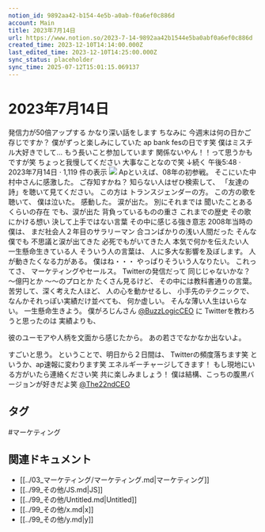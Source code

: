 ```yaml
---
notion_id: 9892aa42-b154-4e5b-a0ab-f0a6ef0c886d
account: Main
title: 2023年7月14日
url: https://www.notion.so/2023-7-14-9892aa42b1544e5ba0abf0a6ef0c886d
created_time: 2023-12-10T14:14:00.000Z
last_edited_time: 2023-12-10T14:25:00.000Z
sync_status: placeholder
sync_time: 2025-07-12T15:01:15.069137
---
```

# 2023年7月14日

発信力が50倍アップする
かなり深い話をします
ちなみに
今週末は何の日かご存じですか？
僕がずっと楽しみにしていた
ap bank fesの日です笑
僕はミスチル大好きでして…
もう長いこと参加しています
関係ないやん！！って思うかもですが笑
ちょっと我慢してください
大事なことなので笑
↓続く
午後5:48 · 2023年7月14日
·
1,119
件の表示
![](https://prod-files-secure.s3.us-west-2.amazonaws.com/736adce6-a3a4-4a64-9f74-d9aa055c96d2/5bd43e3e-6441-4310-8a55-f65f607d5613/Untitled.png?X-Amz-Algorithm=AWS4-HMAC-SHA256&X-Amz-Content-Sha256=UNSIGNED-PAYLOAD&X-Amz-Credential=ASIAZI2LB46645SCVOWH%2F20250719%2Fus-west-2%2Fs3%2Faws4_request&X-Amz-Date=20250719T041746Z&X-Amz-Expires=3600&X-Amz-Security-Token=IQoJb3JpZ2luX2VjEIT%2F%2F%2F%2F%2F%2F%2F%2F%2F%2FwEaCXVzLXdlc3QtMiJHMEUCIEVuvvNrxTjydKQ%2B0JKTg1Bu1uDCM6kS3UMhuX3p4xm%2BAiEAvEYCzxSjeLtPqZJOnwu2HpxLnGWlRLrER5xH2KliZPgqiAQInf%2F%2F%2F%2F%2F%2F%2F%2F%2F%2FARAAGgw2Mzc0MjMxODM4MDUiDEBhwnKDFEfeprLb4ircA8zcKGVhgdXD1xwc5lStgjxjeOC469314XrezjjIW2Mra8eyAvlRivtLK2I0F2bgK%2FGYo0lf4VPEXHZs6Bd3Hx%2F7CjZx3RZB2Wgp96oVsEr4q0LHUr5PgIPk%2FlvP3E7L9laLqrKJmzYtjVXW3txr9ke6phXQOdefOgALOqcX7TCpJXznd%2BZ6JIohN%2B0soE3ZuCX%2Bp%2FF1yg6VPmVAX6W845fTTWg0D2lOi8t83TEPtGK1C244ZfwHoDm7DXeJMKq7WXHFGcPOSiPi5dcj3oyK3kqdRWM5EOgAvw%2B%2Bxb5ttoJxi0BQjltKIImPcol%2BCWr4Mg9JcUgBP4rsYE%2FJSUZEHB%2FLvU%2BB1bK8WXrYDWRttnnOAsTO6%2Fe3MrbURYsj6j%2FwdKdoqfq1PLgF0CjOvVyP3hQxsZTHag47RAhWAVhARTwjYVRi8MJ5HxTLqg7YA2qFTWXudusALkHtM%2Fni6OeQjpogonG3y15BhblGgw%2FIGldHswN9vr0ZbximlOltgy7uCrGtpyCi2YbICO%2FXR4fX99B5iWVmGiXrgvbE%2FJF4ElSS8WFwVzJwEgxbPXbE51tyYmHzUb6OQe7l%2B3fTuqMeQV2Wmi1HkO%2FIZzBy621ALnzXhBtBcNxNeRQxCzJLMJqq7MMGOqUBeMqrljJ7oB6AP9P9O1Yb4XBNZT%2F%2B7do8RhSN05YKJpzWulEm3g6QfVjXZF61vQEbWGsUobpV%2BtO4DuI6X5%2BPm5sLNqQancQvLqTUtZdE0XZB8qHy2Lkex%2B2ZaiSSHQWHm41oD907d8iq1HumxGiYNeTCWVyhpNZAvciQSs5aJZQzqRnaXFZmETvlQA%2F%2B%2FELotbJPKopb1KCaKLTvl2Agoaqz8fPj&X-Amz-Signature=cf490bfd4e31a3ad33d4b6a776d0588413af84e4042c1ddf20ea591bee6a5cc8&X-Amz-SignedHeaders=host&x-amz-checksum-mode=ENABLED&x-id=GetObject)
Apといえば、08年の初参戦。
そこにいた中村中さんに感激した。
ご存知すかね？
知らない人はぜひ検索して、
「友達の詩」を聴いて見てください。
この方は
トランスジェンダーの方。
この方の歌を聴いて、
僕は泣いた。
感動した。
涙が出た。
別にそれまでは
聞いたことあるくらいの存在
でも、涙が出た
背負っているものの重さ
これまでの歴史
その歌にかける想い
決して上手ではない言葉
その中に感じる強き意志
2008年当時の僕は、
まだ社会人２年目のサラリーマン
合コンばかりの浅い人間だった
そんな僕でも
不思議と涙が出てきた
必死でもがいてきた人
本気で何かを伝えたい人
一生懸命生きている人
そういう人の言葉は、
人に多大な影響を及ぼします。
人が動きたくなる力がある。
僕はね・・・
やっぱりそういう人なりたい。
これってさ、
マーケティングやセールス。
Twitterの発信だって
同じじゃないかな？
〜億円とか
〜〜のプロとか
たくさん見るけど、
その中には教科書通りの言葉。
苦労して、深く考えた人ほど、
人の心を動かせるし、
小手先のテクニックで、
なんかそれっぽい実績だけ並べても、
何か虚しい。
そんな薄い人生はいらない。
一生懸命生きよう。
僕がろじんさん
[@BuzzLogicCEO](https://twitter.com/BuzzLogicCEO)
に
Twitterを教わろうと思ったのは
実績よりも、

彼のユーモアや人柄を文面から感じたから。
あの若さでなかなか出ないよ。

すごいと思う。
ということで、明日から２日間は、
Twitterの頻度落ちます笑
というか、ap速報に変わります笑
エネルギーチャージしてきます！
もし現地にいる方がいたら連絡ください笑
共に楽しみましょう！
僕は結構、こっちの腹黒バージョンが好きだよ笑
[@The22ndCEO](https://twitter.com/The22ndCEO)

## タグ

#マーケティング 

## 関連ドキュメント

- [[../03_マーケティング/マーケティング.md|マーケティング]]
- [[../99_その他/JS.md|JS]]
- [[../99_その他/Untitled.md|Untitled]]
- [[../99_その他/x.md|x]]
- [[../99_その他/y.md|y]]
